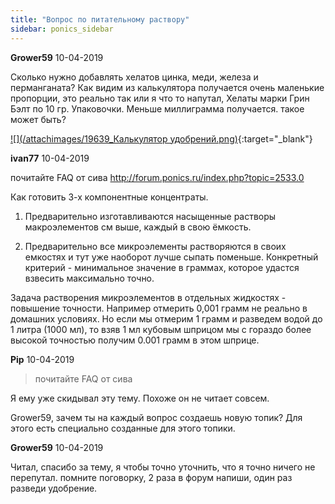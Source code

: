 ```yaml
---
title: "Вопрос по питательному раствору"
sidebar: ponics_sidebar
---
```


**Grower59** 10-04-2019

Сколько нужно добавлять хелатов цинка, меди, железа и перманганата? Как видим из калькулятора получается очень маленькие пропорции, это реально так или я что то напутал, Хелаты марки Грин Бэлт по 10 гр. Упаковочки. Меньше миллиграмма получается. такое может быть?

[![](/attachimages/19639_Калькулятор удобрений.png)](https://t.me/ponics_ru_files/19734){:target="_blank"}

**ivan77** 10-04-2019

почитайте FAQ от сива http://forum.ponics.ru/index.php?topic=2533.0

Как готовить 3-х компонентные концентраты.

1. Предварительно изготавливаются насыщенные растворы макроэлементов см выше, каждый в свою ёмкость.

2. Предварительно все микроэлементы растворяются в своих емкостях и тут уже наоборот лучше сыпать поменьше. Конкретный критерий - минимальное значение в граммах, которое удастся взвесить максимально точно.

Задача растворения микроэлементов в отдельных жидкостях - повышение точности. Например отмерить 0,001 грамм не реально в домашних условиях. Но если мы отмерим 1 грамм и разведем водой до 1 литра (1000 мл), то взяв 1 мл кубовым шприцом мы с гораздо более высокой точностью получим 0.001 грамм в этом шприце.


**Pip** 10-04-2019

> почитайте FAQ от сива

Я ему уже скидывал эту тему. Похоже он не читает совсем.

Grower59, зачем ты на каждый вопрос создаешь новую топик? Для этого есть специально созданные для этого топики.


**Grower59** 10-04-2019

Читал, спасибо за тему, я чтобы точно уточнить, что я точно ничего не перепутал. помните поговорку, 2 раза в форум напиши, один раз разведи удобрение.


